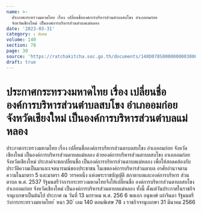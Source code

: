 ```yaml
---
name: >-
  ประกาศกระทรวงมหาดไทย เรื่อง เปลี่ยนชื่อองค์การบริหารส่วนตำบลสบโขง อำเภออมก๋อย
  จังหวัดเชียงใหม่ เป็นองค์การบริหารส่วนตำบลแม่หลอง
date: '2023-03-31'
category: ง พิเศษ
volume: 140
section: 78
page: 30
source: 'https://ratchakitcha.soc.go.th/documents/140D078S0000000003000.pdf'
draft: true
---
```


# ประกาศกระทรวงมหาดไทย เรื่อง เปลี่ยนชื่อองค์การบริหารส่วนตำบลสบโขง อำเภออมก๋อย จังหวัดเชียงใหม่ เป็นองค์การบริหารส่วนตำบลแม่หลอง

ประกาศกระทรวงมหาดไทย เรื่อง เปลี่ยนชื่อองค์การบริหารส่วนตาบลสบโขง อำเภออมก๋อย จังหวัดเชียงใหม่ เป็นองค์การบริหารส่วนตาบลแม่หลอง ด้วยองค์การบริหารส่วนตาบลสบโขง อาเภออมก๋อย จังหวัดเชียงใหม่ ประสงค์จะขอเปลี่ยนชื่อ เป็นองค์การบริหารส่วนตาบลแม่หลอง เพื่อให้สอดคล้องกับประวัติความเป็นมาและเจตนารมณ์ของประชาชน ในเขตองค์การบริหารส่วนตาบล อาศัยอำนาจตามความในมาตรา 5 และมาตรา 40 วรรคหนึ่ง แห่งพระราชบัญญัติ สภาตาบลและองค์การบริหาร ส่วนตาบล พ.ศ. 2537 รัฐมนตรีว่าการกระทรวงมหาดไทยจึงให้เปลี่ยนชื่อ องค์การบริหารส่วนตาบลสบโขง อำเภออมก๋อย จังหวัดเชียงใหม่ เป็นองค์การบริหารส่วนตาบลแม่หลอง ทั้งนี้ ตั้งแต่วันประกาศในราชกิจจานุเบกษาเป็นต้นไป ประกาศ ณ วันที่ 13 มกราคม พ.ศ. 256 6 พลเอก อนุพงษ์ เผ่าจินดา รัฐมนตรีว่าการกระทรวงมหาดไทย ้ หนา 30 ่ เลม 140 ตอนพิเศษ 78 ง ราชกิจจานุเบกษา 31 มีนาคม 2566
